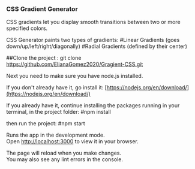 ### CSS Gradient Generator

CSS gradients let you display smooth transitions between two or more specified colors.

CSS Generator paints two types of gradients:
#Linear Gradients (goes down/up/left/right/diagonally)
#Radial Gradients (defined by their center)

##Clone the project : 
      git clone https://github.com/ElianaGomez2020/Gragient-CSS.git
      
 
Next you need to make sure you have node.js installed.

If you don't already have it, go install it: [https://nodejs.org/en/download/](https://nodejs.org/en/download/)

If you already have it, continue installing the packages running in your terminal, in the project folder:
#npm install 

then run the project:
#npm start

Runs the app in the development mode.\
Open [http://localhost:3000](http://localhost:3000) to view it in your browser.

The page will reload when you make changes.\
You may also see any lint errors in the console.
